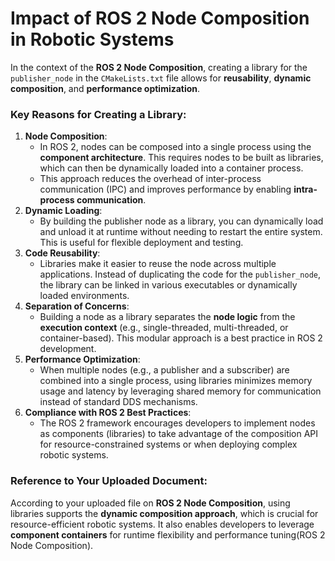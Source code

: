 # Impact of ROS 2 Node Composition in Robotic Systems


In the context of the **ROS 2 Node Composition**, creating a library for the `publisher_node` in the `CMakeLists.txt` file allows for **reusability**, **dynamic composition**, and **performance optimization**.

### Key Reasons for Creating a Library:

1. **Node Composition**:
    - In ROS 2, nodes can be composed into a single process using the **component architecture**. This requires nodes to be built as libraries, which can then be dynamically loaded into a container process.
    - This approach reduces the overhead of inter-process communication (IPC) and improves performance by enabling **intra-process communication**.
2. **Dynamic Loading**:
    - By building the publisher node as a library, you can dynamically load and unload it at runtime without needing to restart the entire system. This is useful for flexible deployment and testing.
3. **Code Reusability**:
    - Libraries make it easier to reuse the node across multiple applications. Instead of duplicating the code for the `publisher_node`, the library can be linked in various executables or dynamically loaded environments.
4. **Separation of Concerns**:
    - Building a node as a library separates the **node logic** from the **execution context** (e.g., single-threaded, multi-threaded, or container-based). This modular approach is a best practice in ROS 2 development.
5. **Performance Optimization**:
    - When multiple nodes (e.g., a publisher and a subscriber) are combined into a single process, using libraries minimizes memory usage and latency by leveraging shared memory for communication instead of standard DDS mechanisms.
6. **Compliance with ROS 2 Best Practices**:
    - The ROS 2 framework encourages developers to implement nodes as components (libraries) to take advantage of the composition API for resource-constrained systems or when deploying complex robotic systems.

### Reference to Your Uploaded Document:

According to your uploaded file on **ROS 2 Node Composition**, using libraries supports the **dynamic composition approach**, which is crucial for resource-efficient robotic systems. It also enables developers to leverage **component containers** for runtime flexibility and performance tuning(ROS 2 Node Composition).
